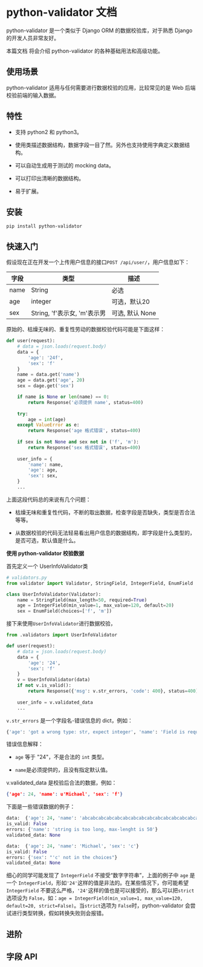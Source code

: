 # python-validator 文档

python-validator 是一个类似于 Django ORM 的数据校验库，对于熟悉 Django 的开发人员非常友好。

本篇文档 将会介绍 python-validator 的各种基础用法和高级功能。

## 使用场景

python-validator 适用与任何需要进行数据校验的应用，比较常见的是 Web 后端校验前端的输入数据。

## 特性

- 支持 python2 和 python3。

- 使用类描述数据结构，数据字段一目了然。另外也支持使用字典定义数据结构。

- 可以自动生成用于测试的 mocking data。

- 可以打印出清晰的数据结构。

- 易于扩展。


## 安装

`pip install python-validator`


## 快速入门

假设现在正在开发一个上传用户信息的接口`POST /api/user/`，用户信息如下：

|字段|类型|描述|
|--|--|--|
|name|String| 必选|
|age|integer| 可选，默认20|
|sex|String, 'f'表示女, 'm'表示男|可选, 默认 None|

原始的、枯燥无味的、重复性劳动的数据校验代码可能是下面这样：

```python
def user(request):
    # data = json.loads(request.body)
    data = {
        'age': '24f',
        'sex': 'f'
    }
    name = data.get('name')
    age = data.get('age', 20)
    sex = dage.get('sex')

    if name is None or len(name) == 0:
        return Response('必须提供 name', status=400)
    
    try:
        age = int(age)
    except ValueError as e:
        return Response('age 格式错误', status=400)
    
    if sex is not None and sex not in ('f', 'm'):
        return Response('sex 格式错误', status=400)
    
    user_info = {
        'name': name,
        'age': age,
        'sex': sex,
    }
    ...
```

上面这段代码总的来说有几个问题：

- 枯燥无味和重复性代码，不断的取出数据，检查字段是否缺失，类型是否合法等等。

- 从数据校验的代码无法轻易看出用户信息的数据结构，即字段是什么类型的，是否可选，默认值是什么。

**使用 python-validator 校验数据**

首先定义一个 UserInfoValidator类

```python
# validators.py
from validator import Validator, StringField, IntegerField, EnumField

class UserInfoValidator(Validator):
    name = StringField(max_length=50, required=True)
    age = IntegerField(min_value=1, max_value=120, default=20)
    sex = EnumField(choices=['f', 'm'])
```

接下来使用`UserInfoValidator`进行数据校验，

```python
from .validators import UserInfoValidator

def user(request):
    # data = json.loads(request.body)
    data = {
        'age': '24',
        'sex': 'f'
    }
    v = UserInfoValidator(data)
    if not v.is_valid():
        return Response({'msg': v.str_errors, 'code': 400}, status=400)
    
    user_info = v.validated_data
    ...
```

`v.str_errors` 是一个字段名-错误信息的 dict，例如：

```python
{'age': 'got a wrong type: str, expect integer', 'name': 'Field is required'}
```

错误信息解释：

- `age` 等于 "24"，不是合法的 `int` 类型。

- `name`是必须提供的，且没有指定默认值。


v.validated_data 是校验后合法的数据，例如：

```json
{'age': 24, 'name': u'Michael', 'sex': 'f'}
```

下面是一些错误数据的例子：

```python
data:  {'age': 24, 'name': 'abcabcabcabcabcabcabcabcabcabcabcabcabcabcabcabcabcabcabcabc', 'sex': 'f'}
is_valid: False
errors: {'name': 'string is too long, max-lenght is 50'}
validated_data: None
```

```python
data:  {'age': 24, 'name': 'Michael', 'sex': 'c'}
is_valid: False
errors: {'sex': "'c' not in the choices"}
validated_data: None
```

细心的同学可能发现了 `IntegerField` 不接受“数字字符串”，上面的例子中 `age` 是一个 `IntegerField`，形如`'24'`这样的值是非法的。在某些情况下，你可能希望 `IntegerField` 不要这么严格，`'24'`这样的值也是可以接受的，那么可以把`strict`选项设为 `False`，如：`age = IntegerField(min_value=1, max_value=120, default=20, strict=False)`。当`strict`选项为 `False`时，python-validator 会尝试进行类型转换，假如转换失败则会报错。


## 进阶


## 字段 API



